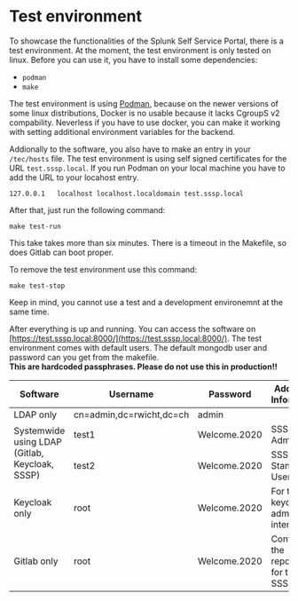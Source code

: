 # Test environment

To showcase the functionalities of the Splunk Self Service Portal, there is a test environment. At the moment, the test environment is only tested on linux. Before you can use it, you have to install some dependencies:

- `podman`
- `make`

The test environment is using [Podman](https://podman.io/), because on the newer versions of some linux distributions, Docker is no usable because it lacks CgroupS v2 compability. Neverless if you have to use docker, you can make it working with setting additional environment variables for the backend.

Addionally to the software, you also have to make an entry in your `/tec/hosts` file. The test environment is using self signed certificates for the URL `test.sssp.local`. If you run Podman on your local machine you have to add the URL to your locahost entry.

```
127.0.0.1   localhost localhost.localdomain test.sssp.local
```

After that, just run the following command:

```
make test-run
```

This take takes more than six minutes. There is a timeout in the Makefile, so does Gitlab can boot proper.

To remove the test environment use this command:

```
make test-stop
```

Keep in mind, you cannot use a test and a development environemnt at the same time.

After everything is up and running. You can access the software on [https://test.sssp.local:8000/](https://test.sssp.local:8000/). The test environment comes with default users. The default mongodb user and password can you get from the makefile. \
**This are hardcoded passphrases. Please do not use this in production!!**

<html>
<table>
    <thead>
        <tr>
            <th>Software</th>
            <th>Username</th>
            <th>Password</th>
            <th>Additional Information</th>
        </tr>
    </thead>
    <tbody>
        <tr>
            <td>LDAP only</td>
            <td>cn=admin,dc=rwicht,dc=ch</td>
            <td>admin</td>
            <td></td>
        </tr>
        <tr>
            <td rowspan=2>Systemwide using LDAP (Gitlab, Keycloak, SSSP)
            <td>test1</td>
            <td>Welcome.2020</td>
            <td>SSSP Admin User</td>
        </tr>
        <tr>
            <td>test2</td>
            <td>Welcome.2020</td>
            <td>SSSP Standard User</td>
        </tr>
        <tr>
            <td>Keycloak only</td>
            <td>root</td>
            <td>Welcome.2020</td>
            <td>For the keycloak admin interface</td>
        </tr>
        <tr>
            <td>Gitlab only</td>
            <td>root</td>
            <td>Welcome.2020</td>
            <td>Contains the repositories for the SSSP</td>
        </tr>
    </tbody>
</table>
</html>
